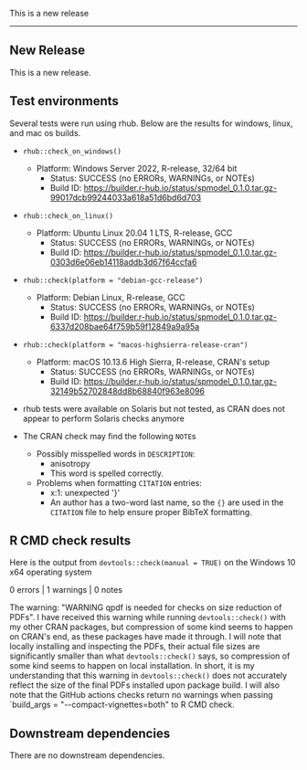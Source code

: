 This is a new release

-------

## New Release

This is a new release.

## Test environments

Several tests were run using rhub. Below are the results for windows, linux, and mac os builds.

* `rhub::check_on_windows()`
    * Platform: Windows Server 2022, R-release, 32/64 bit
        * Status: SUCCESS (no ERRORs, WARNINGs, or NOTEs)
        * Build ID: https://builder.r-hub.io/status/spmodel_0.1.0.tar.gz-99017dcb99244033a618a51d6bd6d703
        
* `rhub::check_on_linux()`
    * Platform: Ubuntu Linux 20.04 1 LTS, R-release, GCC
        * Status: SUCCESS (no ERRORs, WARNINGs, or NOTEs)
        * Build ID: https://builder.r-hub.io/status/spmodel_0.1.0.tar.gz-0303d6e06eb14118addb3d67f64ccfa6
        
* `rhub::check(platform = "debian-gcc-release")`
    * Platform: Debian Linux, R-release, GCC
        * Status: SUCCESS (no ERRORs, WARNINGs, or NOTEs)
        * Build ID: https://builder.r-hub.io/status/spmodel_0.1.0.tar.gz-6337d208bae64f759b59f12849a9a95a

* `rhub::check(platform = "macos-highsierra-release-cran")`
    * Platform: macOS 10.13.6 High Sierra, R-release, CRAN's setup
        * Status: SUCCESS (no ERRORs, WARNINGs, or NOTEs)
        * Build ID: https://builder.r-hub.io/status/spmodel_0.1.0.tar.gz-32149b52702848dd8b68840f963e8096
        
* rhub tests were available on Solaris but not tested, as CRAN does not appear to
  perform Solaris checks anymore
  
* The CRAN check may find the following `NOTE`s
    * Possibly misspelled words in `DESCRIPTION`:
        * anisotropy
        * This word is spelled correctly.
    * Problems when formatting `CITATION` entries:
        * x:1: unexpected '}'
        * An author has a two-word last name, so the `{}` are used in the `CITATION` file to help ensure proper BibTeX formatting.
        
## R CMD check results

Here is the output from `devtools::check(manual = TRUE)` on
the Windows 10 x64 operating system

0 errors | 1 warnings | 0 notes

The warning: "WARNING qpdf is needed for checks on size reduction of PDFs". 
I have received this warning while running `devtools::check()`
with my other CRAN packages, but compression of some kind seems to happen on
CRAN's end, as these packages have made it through. I will note that locally 
installing and inspecting the PDFs, their actual file sizes are significantly
smaller than what `devtools::check()` says, so compression of some kind
seems to happen on local installation. 
In short, it is my understanding that this warning in `devtools::check()`
does not accurately reflect the size of the final PDFs installed upon package build.
I will also note that the GitHub actions checks return no warnings when passing
`build_args = "--compact-vignettes=both" to R CMD check.

## Downstream dependencies

There are no downstream dependencies.
